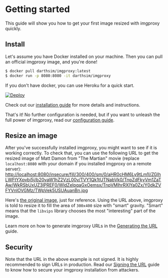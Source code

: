 # Getting started

This guide will show you how to get your first image resized with imgproxy quickly.

## Install

Let's assume you have Docker installed on your machine. Then you can pull an official imgproxy image, and you're done!

```bash
$ docker pull darthsim/imgproxy:latest
$ docker run -p 8080:8080 -it darthsim/imgproxy
```

If you don't have docker, you can use Heroku for a quick start.

[![Deploy](https://www.herokucdn.com/deploy/button.svg)](https://heroku.com/deploy)

Check out our [installation guide](./installation.md) for more details and instructions.

That's it! No further configuration is needed, but if you want to unleash the full power of imgproxy, read our [configuration guide](./configuration.md).

## Resize an image

After you've successfully installed imgproxy, you might want to see if it is working correctly. To check that, you can use the following URL to get the resized image of Matt Damon from "The Martian" movie (replace `localhost:8080` with your domain if you installed imgproxy on a remote server):
[http://localhost:8080/insecure/fill/300/400/sm/0/aHR0cHM6Ly9tLm1l/ZGlhLWFtYXpvbi5j/b20vaW1hZ2VzL00v/TVY1Qk1tUTNabVk0/TnpZdFkyVm1ZaTAw/WkRSbUxUZ3lPREF0/WldZelpqaGxOemsx/TnpVMlhrRXlYa0Zx/Y0dkZVFYVnlOVGMz/TWpVek5USUAuanBn.jpg](http://localhost:8080/insecure/fill/300/400/sm/0/aHR0cHM6Ly9tLm1l/ZGlhLWFtYXpvbi5j/b20vaW1hZ2VzL00v/TVY1Qk1tUTNabVk0/TnpZdFkyVm1ZaTAw/WkRSbUxUZ3lPREF0/WldZelpqaGxOemsx/TnpVMlhrRXlYa0Zx/Y0dkZVFYVnlOVGMz/TWpVek5USUAuanBn.jpg)

Here's [the original image](https://m.media-amazon.com/images/M/MV5BMmQ3ZmY4NzYtY2VmYi00ZDRmLTgyODAtZWYzZjhlNzk1NzU2XkEyXkFqcGdeQXVyNTc3MjUzNTI@.jpg), just for reference. Using the URL above, imgproxy is told to resize it to fill the area of `300x400` size with "smart" gravity. "Smart" means that the `libvips` library chooses the most "interesting" part of the image.

Learn more on how to generate imgproxy URLs in the [Generating the URL](./generating_the_url_basic.md) guide.

## Security

Note that the URL in the above example is not signed. It is highly recommended to sign URLs in production. Read our [Signing the URL](./signing_the_url.md) guide to know how to secure your imgproxy installation from attackers.
